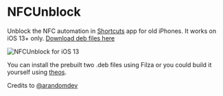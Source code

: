 # NFCUnblock

Unblock the NFC automation in [Shortcuts](https://support.apple.com/guide/shortcuts/welcome/ios) app for old iPhones. It works on iOS 13+ only. [Download deb files here](https://github.com/mealdy/nfcunblock/releases/latest/download/nfcunblock.zip)

![NFCUnblock for iOS 13](https://i.imgur.com/u9G3otX.png)

You can install the prebuilt two .deb files using Filza or you could build it yourself using [theos](https://github.com/theos/theos).

Credits to [@arandomdev](https://github.com/arandomdev)
